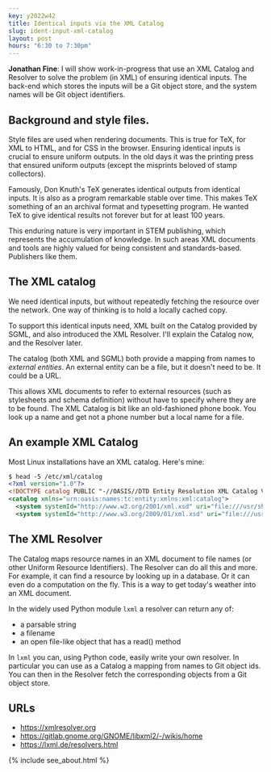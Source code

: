 ```yaml
---
key: y2022w42
title: Identical inputs via the XML Catalog
slug: ident-input-xml-catalog
layout: post
hours: "6:30 to 7:30pm"
---
```


**Jonathan Fine**:
I will show work-in-progress that use an XML Catalog and Resolver to
solve the problem (in XML) of ensuring identical inputs. The back-end
which stores the inputs will be a Git object store, and the system
names will be Git object identifiers.

## Background and style files.

Style files are used when rendering documents. This is true for TeX,
for XML to HTML, and for CSS in the browser. Ensuring identical inputs
is crucial to ensure uniform outputs. In the old days it was the
printing press that ensured uniform outputs (except the misprints
beloved of stamp collectors).

Famously, Don Knuth's TeX generates identical outputs from identical
inputs. It is also as a program remarkable stable over time. This
makes TeX something of an an archival format and typesetting
program. He wanted TeX to give identical results not forever but for
at least 100 years.

This enduring nature is very important in STEM publishing, which
represents the accumulation of knowledge. In such areas XML documents
and tools are highly valued for being consistent and
standards-based. Publishers like them.

## The XML catalog

We need identical inputs, but without repeatedly fetching the resource
over the network. One way of thinking is to hold a locally cached copy.

To support this identical inputs need, XML built on the Catalog
provided by SGML, and also introduced the XML Resolver. I'll explain
the Catalog now, and the Resolver later.

The catalog (both XML and SGML) both provide a mapping from names to
_external entities_. An external entity can be a file, but it doesn't
need to be. It could be a URL.

This allows XML documents to refer to external resources (such as
stylesheets and schema definition) without have to specify where they
are to be found. The XML Catalog is bit like an old-fashioned phone
book. You look up a name and get not a phone number but a local name
for a file.

## An example XML Catalog

Most Linux installations have an XML catalog. Here's mine:

```xml
$ head -5 /etc/xml/catalog
<?xml version="1.0"?>
<!DOCTYPE catalog PUBLIC "-//OASIS//DTD Entity Resolution XML Catalog V1.0//EN" "http://www.oasis-open.org/committees/entity/release/1.0/catalog.dtd">
<catalog xmlns="urn:oasis:names:tc:entity:xmlns:xml:catalog">
  <system systemId="http://www.w3.org/2001/xml.xsd" uri="file:///usr/share/xml/xml.xsd"/>
  <system systemId="http://www.w3.org/2009/01/xml.xsd" uri="file:///usr/share/xml/xml.xsd"/>
```

## The XML Resolver

The Catalog maps resource names in an XML document to file names (or
other Uniform Resource Identifiers). The Resolver can do all this and
more. For example, it can find a resource by looking up in a
database. Or it can even do a computation on the fly. This is a way to
get today's weather into an XML document.

In the widely used Python module `lxml` a resolver can return any of:
- a parsable string
- a filename
- an open file-like object that has a read() method

In `lxml` you can, using Python code, easily write your own
resolver. In particular you can use as a Catalog a mapping from names
to Git object ids. You can then in the Resolver fetch the
corresponding objects from a Git object store.

## URLs

- <https://xmlresolver.org>
- <https://gitlab.gnome.org/GNOME/libxml2/-/wikis/home>
- <https://lxml.de/resolvers.html>

{% include see_about.html %}
